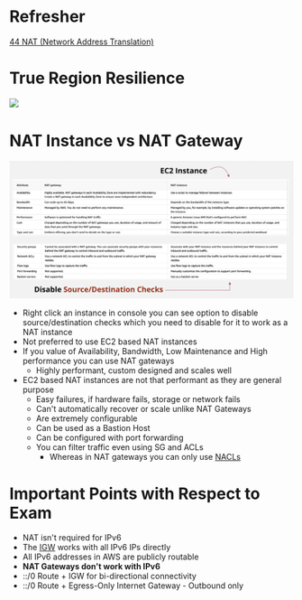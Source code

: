 # Refresher
[44 NAT (Network Address Translation)](AWS/Cloud%20Solutions%20Architect/Personal%20Notes/44%20NAT%20(Network%20Address%20Translation).md)

# True Region Resilience
![](AWS/Cloud%20Solutions%20Architect/Personal%20Notes/attachments/Pasted%20image%2020240326235710.png)

# NAT Instance vs NAT Gateway
![](AWS/Cloud%20Solutions%20Architect/Personal%20Notes/attachments/Pasted%20image%2020240327000340.png)

 - Right click an instance in console you can see option to disable source/destination checks which you need to disable for it to work as a NAT instance
 - Not preferred to use EC2 based NAT instances
 - If you value of Availability, Bandwidth, Low Maintenance and High performance you can use NAT gateways
	 - Highly performant, custom designed and scales well
 - EC2 based NAT instances are not that performant as they are general purpose
	 - Easy failures, if hardware fails, storage or network fails
	 - Can't automatically recover or scale unlike NAT Gateways
	 - Are extremely configurable 
	 - Can be used as a Bastion Host
	 - Can be configured with port forwarding
	 - You can filter traffic even using SG and ACLs
		 - Whereas in NAT gateways you can only use [NACLs](AWS/Cloud%20Solutions%20Architect/Personal%20Notes/42%20Network%20Access%20Control%20Lists%20(NACL).md)


# Important Points with Respect to Exam
- NAT isn't required for IPv6
- The [IGW](AWS/Cloud%20Solutions%20Architect/Personal%20Notes/40%20VPC%20Routing%20&%20Internet%20Gateway.md) works with all IPv6 IPs directly 
- All IPv6 addresses in AWS are publicly routable
- **NAT Gateways don't work with IPv6**
- ::/0 Route + IGW for bi-directional connectivity 
- ::/0 Route + Egress-Only Internet Gateway - Outbound only
